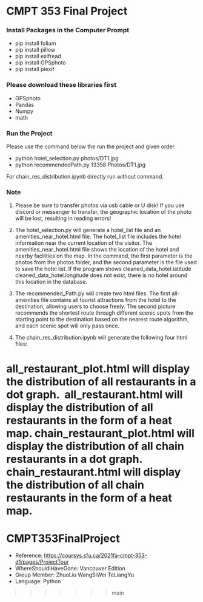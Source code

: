 # CMPT 353 Final Project

### Install Packages in the Computer Prompt

* pip install folium
* pip install pillow
* pip install exifread
* pip install GPSphoto
* pip install piexif

### Please download these libraries first

* GPSphoto
* Pandas
* Numpy
* math

### Run the Project

Please use the command below the run the project and given order.

* python hotel_selection.py photos/DT1.jpg
* python recommendedPath.py 13358 Photos/DT1.jpg

For chain_res_distribution.ipynb directly run without command.

### Note

1. Please be sure to transfer photos via usb cable or U disk! If you use discord or messenger to transfer, the geographic location of the photo will be lost, resulting in reading errors!



2. The hotel_selection.py will generate a hotel_list file and an amenities_near_hotel.html file. The hotel_list file includes the hotel information near the current location of the visitor. The amenities_near_hotel.html file shows the location of the hotel and nearby facilities on the map. In the command, the first parameter is the photos from the photos folder, and the second parameter is the file used to save the hotel list. If the program shows cleaned_data_hotel.latitude cleaned_data_hotel.longitude does not exist, there is no hotel around this location in the database.



3. The recommended_Path.py will create two html files. The first all-amenities file contains all tourist attractions from the hotel to the destination, allowing users to choose freely. The second picture recommends the shortest route through different scenic spots from the starting point to the destination based on the nearest route algorithm, and each scenic spot will only pass once.

   

4. The chain_res_distribution.ipynb will generate the following four html files:

​		all_restaurant_plot.html will display the distribution of all restaurants in a dot graph.
​		all_restaurant.html will display the distribution of all restaurants in the form of a heat map.
​		chain_restaurant_plot.html will display the distribution of all chain restaurants in a dot graph.
​		chain_restaurant.html will display the distribution of all chain restaurants in the form of a heat map.
=======
# CMPT353FinalProject
- Reference: https://coursys.sfu.ca/2021fa-cmpt-353-d1/pages/ProjectTour
- WhereShouldIHaveGone: Vancouver Edition
- Group Member: ZhuoLiu WangSiWei TeLiangYu
- Language: Python
>>>>>>> main
